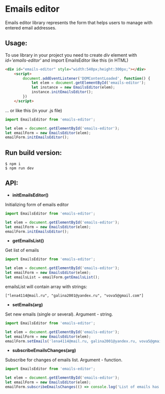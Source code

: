 # Emails editor

Emails editor library represents the form that helps users to manage with entered email addresses.

## Usage:
To use library in your project you need to create *div* element with *id='emails-editor'* and import EmailsEditor like this (in HTML)
```html
<div id="emails-editor" style="width:540px;height:300px;"></div>
    <script>
        document.addEventListener('DOMContentLoaded', function() {
            let elem = document.getElementById('emails-editor');
            let instance = new EmailsEditor(elem);
            instance.initEmailsEditor();
        })
    </script>
```
... or like this (in your .js file)
```javascript
import EmailsEditor from 'emails-editor';

let elem = document.getElementById('emails-editor');
let emailForm = new EmailsEditor(elem);
emailForm.initEmailsEditor();
```

## Run build version:
```
$ npm i
$ npm run dev
```

## API:
- **initEmailsEditor()**

Initializing form of emails editor
```javascript
import EmailsEditor from 'emails-editor';

let elem = document.getElementById('emails-editor');
let emailForm = new EmailsEditor(elem);
emailForm.initEmailsEditor();
```

- **getEmailsList()**

Get list of emails
```javascript
import EmailsEditor from 'emails-editor';

let elem = document.getElementById('emails-editor');
let emailForm = new EmailsEditor(elem);
let emailsList = emailForm.getEmailsList();
```
emailsList will contain array with strings:
```
["lena4114@mail.ru", "galina2001@yandex.ru", "vova5@gmail.com"]
```

- **setEmails(arg)**


Set new emails (single or several). Argument - string.
```javascript
import EmailsEditor from 'emails-editor';

let elem = document.getElementById('emails-editor');
let emailForm = new EmailsEditor(elem);
emailForm.setEmails('lena4114@mail.ru, galina2001@yandex.ru, vova5@gmail.com');
```

- **subscribeEmailsChanges(arg)**


Subscribe for changes of emails list. Argument - function.
```javascript
import EmailsEditor from 'emails-editor';

let elem = document.getElementById('emails-editor');
let emailForm = new EmailsEditor(elem);
emailForm.subscribeEmailsChanges(() => console.log('List of emails has changed'));
```